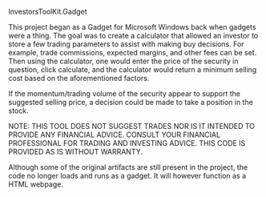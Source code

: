 InvestorsToolKit.Gadget

This project began as a Gadget for Microsoft Windows back when gadgets were a thing. The goal was to create a calculator that allowed an investor to store a few trading parameters to assist with making buy decisions. For example, trade commissions, expected margins, and other fees can be set. Then using the calculator, one would enter the price of the security in question, click calculate, and the calculator would return a minimum selling cost based on the aforementioned factors.

If the momentum/trading volume of the security appear to support the suggested selling price, a decision could be made to take a position in the stock.

NOTE: THIS TOOL DOES NOT SUGGEST TRADES NOR IS IT INTENDED TO PROVIDE ANY FINANCIAL ADVICE. CONSULT YOUR FINANCIAL PROFESSIONAL FOR TRADING AND INVESTING ADVICE. THIS CODE IS PROVIDED AS IS WITHOUT WARRANTY.

Although some of the original artifacts are still present in the project, the code no longer loads and runs as a gadget. It will however function as a HTML webpage.
